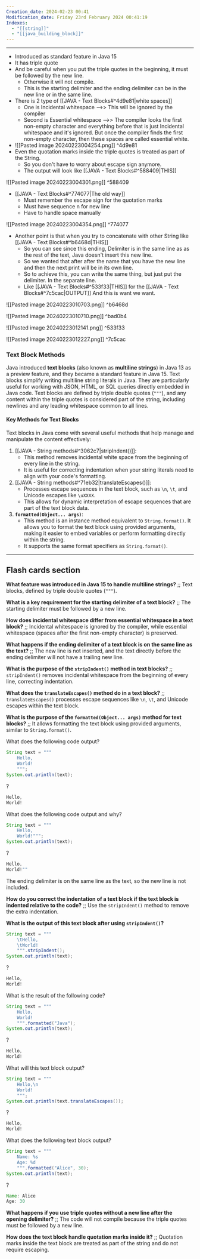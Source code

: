 ```yaml
---
Creation_date: 2024-02-23 00:41
Modification_date: Friday 23rd February 2024 00:41:19
Indexes:
  - "[[string]]"
  - "[[java_building_block]]"
---
```


----

- Introduced as standard feature in Java 15
- It has triple quote
- And be careful when you put the triple quotes in the beginning, it must be followed by the new line.
	- Otherwise it will not compile.
	- This is the starting delimiter and the ending delimiter can be in the new line or in the same line.   
- There is 2 type of [[JAVA - Text Blocks#^4d9e81|white spaces]] 
	- One is Incidental whitespace -->> This will be ignored by the compiler
	- Second is Essential whitespace -->> The compiler looks the first non-empty character and everything before that is just Incidental whitespace and it's ignored. But once the compiler finds the first non-empty character, then these spaces are called essential white.
- ![[Pasted image 20240223004254.png]] ^4d9e81
- Even the quotation marks inside the triple quotes is treated as part of the String. 
	- So you don't have to worry about escape sign anymore.
	- The output will look like [[JAVA - Text Blocks#^588409|THIS]]

![[Pasted image 20240223004301.png]] ^588409

- [[JAVA - Text Blocks#^774077|The old way]]
	- Must remember the escape sign for the quotation marks
	- Must have sequence n for new line
	- Have to handle space manually

![[Pasted image 20240223004354.png]] ^774077

- Another point is that when you try to concatenate with other String like [[JAVA - Text Blocks#^b6468d|THIS]] 
	- So you can see since this ending, Delimiter is in the same line as as the rest of the text, Java doesn't insert this new line.
	- So we wanted that after after the name that you have the new line and then the next print will be in its own line.
	- So to achieve this, you can write the same thing, but just put the delimiter. In the separate line. 
	- Like [[JAVA - Text Blocks#^533f33|THIS]] for the [[JAVA - Text Blocks#^7c5cac|OUTPUT]] And this is want we want.

![[Pasted image 20240223010703.png]] ^b6468d


![[Pasted image 20240223010710.png]] ^bad0b4

![[Pasted image 20240223012141.png]] ^533f33

![[Pasted image 20240223012227.png]] ^7c5cac

### Text Block Methods
Java introduced **text blocks** (also known as **multiline strings**) in Java 13 as a preview feature, and they became a standard feature in Java 15. Text blocks simplify writing multiline string literals in Java. They are particularly useful for working with JSON, HTML, or SQL queries directly embedded in Java code. Text blocks are defined by triple double quotes (`"""`), and any content within the triple quotes is considered part of the string, including newlines and any leading whitespace common to all lines.
#### Key Methods for Text Blocks
Text blocks in Java come with several useful methods that help manage and manipulate the content effectively:
1. [[JAVA - String methods#^3062c7|stripIndent()]]:
    - This method removes incidental white space from the beginning of every line in the string.
    - It is useful for correcting indentation when your string literals need to align with your code's formatting.
2. [[JAVA - String methods#^71eb32|translateEscapes()]]:
    - Processes escape sequences in the text block, such as `\n`, `\t`, and Unicode escapes like `\uXXXX`.
    - This allows for dynamic interpretation of escape sequences that are part of the text block data.
3. **`formatted(Object... args)`**:
    - This method is an instance method equivalent to `String.format()`. It allows you to format the text block using provided arguments, making it easier to embed variables or perform formatting directly within the string.
    - It supports the same format specifiers as `String.format()`.


---
## Flash cards section

**What feature was introduced in Java 15 to handle multiline strings?**  ;; Text blocks, defined by triple double quotes (`"""`).

**What is a key requirement for the starting delimiter of a text block?**  ;; The starting delimiter must be followed by a new line.

**How does incidental whitespace differ from essential whitespace in a text block?**  ;; Incidental whitespace is ignored by the compiler, while essential whitespace (spaces after the first non-empty character) is preserved.

**What happens if the ending delimiter of a text block is on the same line as the text?**  ;; The new line is not inserted, and the text directly before the ending delimiter will not have a trailing new line.

**What is the purpose of the `stripIndent()` method in text blocks?**  ;; `stripIndent()` removes incidental whitespace from the beginning of every line, correcting indentation.

**What does the `translateEscapes()` method do in a text block?**  ;; `translateEscapes()` processes escape sequences like `\n`, `\t`, and Unicode escapes within the text block.

**What is the purpose of the `formatted(Object... args)` method for text blocks?**  ;; It allows formatting the text block using provided arguments, similar to `String.format()`.

What does the following code output?
```java
String text = """
    Hello,
    World!
    """;
System.out.println(text);
```
?
```java
Hello,
World!
```

What does the following code output and why?
```java
String text = """
    Hello,
    World!""";
System.out.println(text);
```
?
```java
Hello,
World!"" 
```
The ending delimiter is on the same line as the text, so the new line is not included.

**How do you correct the indentation of a text block if the text block is indented relative to the code?**  ;; Use the `stripIndent()` method to remove the extra indentation.

**What is the output of this text block after using `stripIndent()`?**
```java
String text = """
    \tHello,
    \tWorld!
    """.stripIndent();
System.out.println(text);
```
?
```java
Hello,
World!
```

What is the result of the following code?
```java
String text = """
    Hello,
    World!
    """.formatted("Java");
System.out.println(text);
```
?
```java
Hello,
World!
```

What will this text block output?
```java
String text = """
    Hello,\n
    World!
    """;
System.out.println(text.translateEscapes());
```
?
```java
Hello,
World!
```

What does the following text block output?
```java
String text = """
    Name: %s
    Age: %d
    """.formatted("Alice", 30);
System.out.println(text);
```
?
```java
Name: Alice
Age: 30
```

**What happens if you use triple quotes without a new line after the opening delimiter?**  ;; The code will not compile because the triple quotes must be followed by a new line.

**How does the text block handle quotation marks inside it?**  ;; Quotation marks inside the text block are treated as part of the string and do not require escaping.
